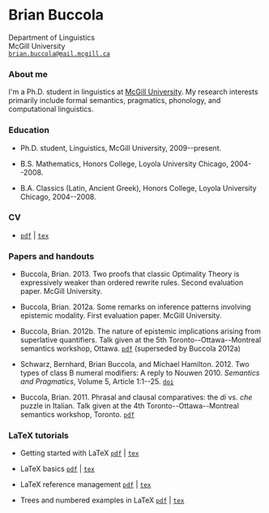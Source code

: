 # Brian Buccola #

Department of Linguistics  
McGill University  
[`brian.buccola@mail.mcgill.ca`][email]

[email]: mailto:brian.buccola@mail.mcgill.ca


### About me ###

I'm a Ph.D. student in linguistics at [McGill University][dept]. My research
interests primarily include formal semantics, pragmatics, phonology, and
computational linguistics.

[dept]: http://www.mcgill.ca/linguistics/ "McGill linguistics department"


### Education ###

- Ph.D. student, Linguistics, McGill University, 2009--present.

- B.S. Mathematics, Honors College, Loyola University Chicago, 2004--2008.

- B.A. Classics (Latin, Ancient Greek), Honors College, Loyola University
  Chicago, 2004--2008.


### CV ###

- [`pdf`][cv-pdf] | [`tex`][cv-tex]

[cv-pdf]:
    https://github.com/brianbuccola/cv/blob/master/buccola-cv.pdf?raw=true
    "Brian's CV"
[cv-tex]:
    https://github.com/brianbuccola/cv/blob/master/buccola-cv.tex?raw=true
    "Brian's CV (source)"


### Papers and handouts ###

- Buccola, Brian. 2013. Two proofs that classic Optimality Theory is
  expressively weaker than ordered rewrite rules. Second evaluation paper.
  McGill University.

- Buccola, Brian. 2012a. Some remarks on inference patterns involving epistemic
  modality. First evaluation paper. McGill University.

- Buccola, Brian. 2012b. The nature of epistemic implications arising from
  superlative quantifiers. Talk given at the 5th Toronto--Ottawa--Montreal
  semantics workshop, Ottawa. [`pdf`][tom5] (superseded by Buccola 2012a)

- Schwarz, Bernhard, Brian Buccola, and Michael Hamilton.  2012. Two types of
  class B numeral modifiers: A reply to Nouwen 2010. *Semantics and
  Pragmatics*, Volume 5, Article 1:1--25. [`doi`][semprag]

- Buccola, Brian. 2011. Phrasal and clausal comparatives: the *di* vs. *che*
  puzzle in Italian. Talk given at the 4th Toronto--Ottawa--Montreal semantics
  workshop, Toronto.  [`pdf`][tom4]

[tom5]:    files/buccola-tom5-handout.pdf   "TOM 5 handout"
[semprag]: http://dx.doi.org/10.3765/sp.5.1 "Schwarz, Buccola, and Hamilton 2012"
[tom4]:    files/buccola-tom4-handout.pdf   "TOM 4 handout"


### LaTeX tutorials ###

- Getting started with LaTeX [`pdf`][gs-pdf] | [`tex`][gs-tex]

- LaTeX basics [`pdf`][bas-pdf] | [`tex`][bas-tex]

- LaTeX reference management [`pdf`][ref-pdf] | [`tex`][ref-tex]

- Trees and numbered examples in LaTeX [`pdf`][trees-pdf] | [`tex`][trees-tex]

[gs-pdf]:
    https://github.com/brianbuccola/latex-tutorials/blob/master/latex-getting-started.pdf?raw=true
    "Getting started with LaTeX"
[gs-tex]:
    https://github.com/brianbuccola/latex-tutorials/blob/master/latex-getting-started.tex?raw=true
    "Getting started with LaTeX (source)"
[bas-pdf]:
    https://github.com/brianbuccola/latex-tutorials/blob/master/latex-basics.pdf?raw=true
    "LaTeX basics"
[bas-tex]:
    https://github.com/brianbuccola/latex-tutorials/blob/master/latex-basics.tex?raw=true
    "LaTeX basics (source)"
[ref-pdf]:
    https://github.com/brianbuccola/latex-tutorials/blob/master/latex-reference-mgmt.pdf?raw=true
    "LaTeX reference management"
[ref-tex]:
    https://github.com/brianbuccola/latex-tutorials/blob/master/latex-reference-mgmt.tex?raw=true
    "LaTeX reference management (source)"
[trees-pdf]:
    https://github.com/brianbuccola/latex-tutorials/blob/master/latex-trees.pdf?raw=true
    "Trees and numbered examples in LaTeX"
[trees-tex]:
    https://github.com/brianbuccola/latex-tutorials/blob/master/latex-trees.tex?raw=true
    "Trees and numbered examples in LaTeX (source)"
